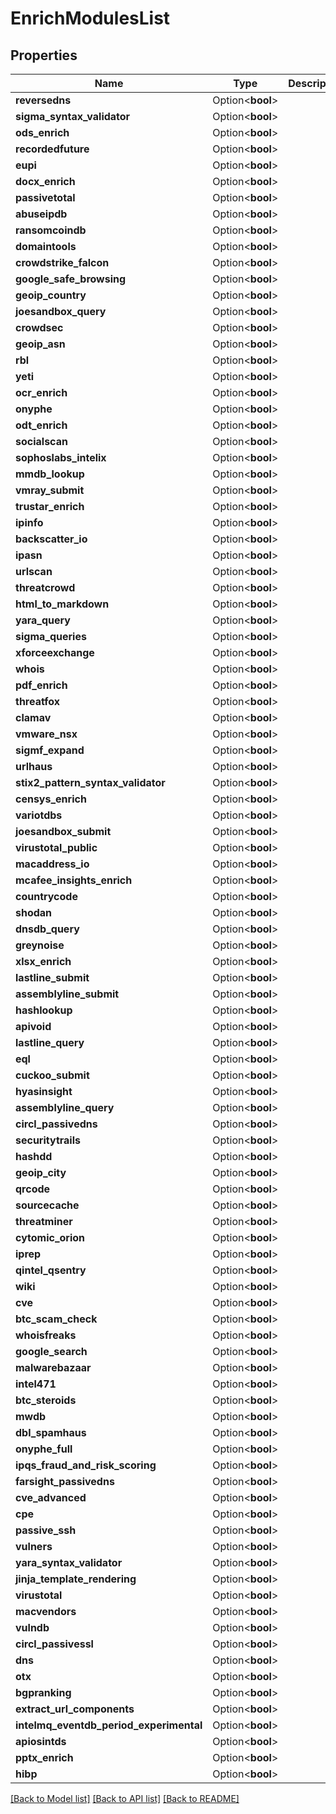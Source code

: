 # EnrichModulesList

## Properties

Name | Type | Description | Notes
------------ | ------------- | ------------- | -------------
**reversedns** | Option<**bool**> |  | [optional]
**sigma_syntax_validator** | Option<**bool**> |  | [optional]
**ods_enrich** | Option<**bool**> |  | [optional]
**recordedfuture** | Option<**bool**> |  | [optional]
**eupi** | Option<**bool**> |  | [optional]
**docx_enrich** | Option<**bool**> |  | [optional]
**passivetotal** | Option<**bool**> |  | [optional]
**abuseipdb** | Option<**bool**> |  | [optional]
**ransomcoindb** | Option<**bool**> |  | [optional]
**domaintools** | Option<**bool**> |  | [optional]
**crowdstrike_falcon** | Option<**bool**> |  | [optional]
**google_safe_browsing** | Option<**bool**> |  | [optional]
**geoip_country** | Option<**bool**> |  | [optional]
**joesandbox_query** | Option<**bool**> |  | [optional]
**crowdsec** | Option<**bool**> |  | [optional]
**geoip_asn** | Option<**bool**> |  | [optional]
**rbl** | Option<**bool**> |  | [optional]
**yeti** | Option<**bool**> |  | [optional]
**ocr_enrich** | Option<**bool**> |  | [optional]
**onyphe** | Option<**bool**> |  | [optional]
**odt_enrich** | Option<**bool**> |  | [optional]
**socialscan** | Option<**bool**> |  | [optional]
**sophoslabs_intelix** | Option<**bool**> |  | [optional]
**mmdb_lookup** | Option<**bool**> |  | [optional]
**vmray_submit** | Option<**bool**> |  | [optional]
**trustar_enrich** | Option<**bool**> |  | [optional]
**ipinfo** | Option<**bool**> |  | [optional]
**backscatter_io** | Option<**bool**> |  | [optional]
**ipasn** | Option<**bool**> |  | [optional]
**urlscan** | Option<**bool**> |  | [optional]
**threatcrowd** | Option<**bool**> |  | [optional]
**html_to_markdown** | Option<**bool**> |  | [optional]
**yara_query** | Option<**bool**> |  | [optional]
**sigma_queries** | Option<**bool**> |  | [optional]
**xforceexchange** | Option<**bool**> |  | [optional]
**whois** | Option<**bool**> |  | [optional]
**pdf_enrich** | Option<**bool**> |  | [optional]
**threatfox** | Option<**bool**> |  | [optional]
**clamav** | Option<**bool**> |  | [optional]
**vmware_nsx** | Option<**bool**> |  | [optional]
**sigmf_expand** | Option<**bool**> |  | [optional]
**urlhaus** | Option<**bool**> |  | [optional]
**stix2_pattern_syntax_validator** | Option<**bool**> |  | [optional]
**censys_enrich** | Option<**bool**> |  | [optional]
**variotdbs** | Option<**bool**> |  | [optional]
**joesandbox_submit** | Option<**bool**> |  | [optional]
**virustotal_public** | Option<**bool**> |  | [optional]
**macaddress_io** | Option<**bool**> |  | [optional]
**mcafee_insights_enrich** | Option<**bool**> |  | [optional]
**countrycode** | Option<**bool**> |  | [optional]
**shodan** | Option<**bool**> |  | [optional]
**dnsdb_query** | Option<**bool**> |  | [optional]
**greynoise** | Option<**bool**> |  | [optional]
**xlsx_enrich** | Option<**bool**> |  | [optional]
**lastline_submit** | Option<**bool**> |  | [optional]
**assemblyline_submit** | Option<**bool**> |  | [optional]
**hashlookup** | Option<**bool**> |  | [optional]
**apivoid** | Option<**bool**> |  | [optional]
**lastline_query** | Option<**bool**> |  | [optional]
**eql** | Option<**bool**> |  | [optional]
**cuckoo_submit** | Option<**bool**> |  | [optional]
**hyasinsight** | Option<**bool**> |  | [optional]
**assemblyline_query** | Option<**bool**> |  | [optional]
**circl_passivedns** | Option<**bool**> |  | [optional]
**securitytrails** | Option<**bool**> |  | [optional]
**hashdd** | Option<**bool**> |  | [optional]
**geoip_city** | Option<**bool**> |  | [optional]
**qrcode** | Option<**bool**> |  | [optional]
**sourcecache** | Option<**bool**> |  | [optional]
**threatminer** | Option<**bool**> |  | [optional]
**cytomic_orion** | Option<**bool**> |  | [optional]
**iprep** | Option<**bool**> |  | [optional]
**qintel_qsentry** | Option<**bool**> |  | [optional]
**wiki** | Option<**bool**> |  | [optional]
**cve** | Option<**bool**> |  | [optional]
**btc_scam_check** | Option<**bool**> |  | [optional]
**whoisfreaks** | Option<**bool**> |  | [optional]
**google_search** | Option<**bool**> |  | [optional]
**malwarebazaar** | Option<**bool**> |  | [optional]
**intel471** | Option<**bool**> |  | [optional]
**btc_steroids** | Option<**bool**> |  | [optional]
**mwdb** | Option<**bool**> |  | [optional]
**dbl_spamhaus** | Option<**bool**> |  | [optional]
**onyphe_full** | Option<**bool**> |  | [optional]
**ipqs_fraud_and_risk_scoring** | Option<**bool**> |  | [optional]
**farsight_passivedns** | Option<**bool**> |  | [optional]
**cve_advanced** | Option<**bool**> |  | [optional]
**cpe** | Option<**bool**> |  | [optional]
**passive_ssh** | Option<**bool**> |  | [optional]
**vulners** | Option<**bool**> |  | [optional]
**yara_syntax_validator** | Option<**bool**> |  | [optional]
**jinja_template_rendering** | Option<**bool**> |  | [optional]
**virustotal** | Option<**bool**> |  | [optional]
**macvendors** | Option<**bool**> |  | [optional]
**vulndb** | Option<**bool**> |  | [optional]
**circl_passivessl** | Option<**bool**> |  | [optional]
**dns** | Option<**bool**> |  | [optional]
**otx** | Option<**bool**> |  | [optional]
**bgpranking** | Option<**bool**> |  | [optional]
**extract_url_components** | Option<**bool**> |  | [optional]
**intelmq_eventdb_period_experimental** | Option<**bool**> |  | [optional]
**apiosintds** | Option<**bool**> |  | [optional]
**pptx_enrich** | Option<**bool**> |  | [optional]
**hibp** | Option<**bool**> |  | [optional]

[[Back to Model list]](../README.md#documentation-for-models) [[Back to API list]](../README.md#documentation-for-api-endpoints) [[Back to README]](../README.md)


